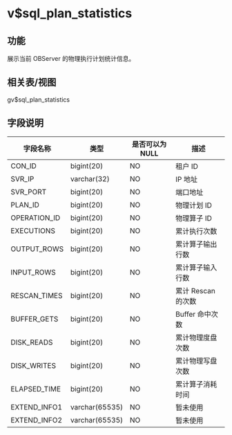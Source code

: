 v$sql_plan_statistics
==========================================

功能
-----------

展示当前 OBServer 的物理执行计划统计信息。

相关表/视图
---------------

gv$sql_plan_statistics

字段说明
-------------

|   **字段名称**   |     **类型**     | **是否可以为 NULL** |    **描述**     |
|--------------|----------------|----------------|---------------|
| CON_ID       | bigint(20)     | NO             | 租户 ID         |
| SVR_IP       | varchar(32)    | NO             | IP 地址         |
| SVR_PORT     | bigint(20)     | NO             | 端口地址          |
| PLAN_ID      | bigint(20)     | NO             | 物理计划 ID       |
| OPERATION_ID | bigint(20)     | NO             | 物理算子 ID       |
| EXECUTIONS   | bigint(20)     | NO             | 累计执行次数        |
| OUTPUT_ROWS  | bigint(20)     | NO             | 累计算子输出行数      |
| INPUT_ROWS   | bigint(20)     | NO             | 累计算子输入行数      |
| RESCAN_TIMES | bigint(20)     | NO             | 累计 Rescan 的次数 |
| BUFFER_GETS  | bigint(20)     | NO             | Buffer 命中次数   |
| DISK_READS   | bigint(20)     | NO             | 累计物理度盘次数      |
| DISK_WRITES  | bigint(20)     | NO             | 累计物理写盘次数      |
| ELAPSED_TIME | bigint(20)     | NO             | 累计算子消耗时间      |
| EXTEND_INFO1 | varchar(65535) | NO             | 暂未使用          |
| EXTEND_INFO2 | varchar(65535) | NO             | 暂未使用          |
